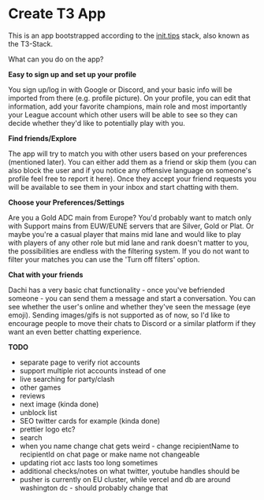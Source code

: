 # Create T3 App

This is an app bootstrapped according to the [init.tips](https://init.tips) stack, also known as the T3-Stack.

What can you do on the app?

**Easy to sign up and set up your profile**

You sign up/log in with Google or Discord, and your basic info will be imported from there (e.g. profile picture). On your profile, you can edit that information, add your favorite champions, main role and most importantly your League account which other users will be able to see so they can decide whether they'd like to potentially play with you.

**Find friends/Explore**

The app will try to match you with other users based on your preferences (mentioned later). You can either add them as a friend or skip them (you can also block the user and if you notice any offensive language on someone's profile feel free to report it here). Once they accept your friend requests you will be available to see them in your inbox and start chatting with them.

**Choose your Preferences/Settings**

Are you a Gold ADC main from Europe? You'd probably want to match only with Support mains from EUW/EUNE servers that are Silver, Gold or Plat. Or maybe you're a casual player that mains mid lane and would like to play with players of any other role but mid lane and rank doesn't matter to you, the possibilities are endless with the filtering system. If you do not want to filter your matches you can use the 'Turn off filters' option.

**Chat with your friends**

Dachi has a very basic chat functionality - once you've befriended someone - you can send them a message and start a conversation. You can see whether the user's online and whether they've seen the message (eye emoji). Sending images/gifs is not supported as of now, so I'd like to encourage people to move their chats to Discord or a similar platform if they want an even better chatting experience.

**TODO**

- separate page to verify riot accounts
- support multiple riot accounts instead of one
- live searching for party/clash
- other games
- reviews
- next image (kinda done)
- unblock list
- SEO twitter cards for example (kinda done)
- prettier logo etc?
- search
- when you name change chat gets weird - change recipientName to recipientId on chat page or make name not changeable
- updating riot acc lasts too long sometimes
- additional checks/notes on what twitter, youtube handles should be
- pusher is currently on EU cluster, while vercel and db are around washington dc - should probably change that
